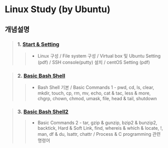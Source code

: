 # Linux Study (by Ubuntu)

## 개념설명
> ### 1. [Start & Setting](https://github.com/Lee-KyungSeok/Linux-Study/tree/master/Start)
>> - Linux 구성 / File system 구성 / Virtual box 및 Ubuntu Setting (pdf) / SSH console(putty) 설치 / centOS Setting (pdf)

> ### 2. [Basic Bash Shell](https://github.com/Lee-KyungSeok/Linux-Study/tree/master/BasicBashShell)
>> - Bash Shell 기본 / Basic Commands 1 - pwd, cd, ls, clear, mkdir, touch, cp, rm, mv, echo, cat & tac, less & more, chgrp, chown, chmod, umask, file, head & tail, shutdown

> ### 3. [Basic Bash Shell2](https://github.com/Lee-KyungSeok/Linux-Study/tree/master/BasicBashShell2)
>> - Basic Commands 2 - tar, gzip & gunzip, bzip2 & bunzip2, backtick, Hard & Soft Link, find, whereis & which & locate, !, man, df & du, lsattr, chattr / Process & C programming 관련 명령어
